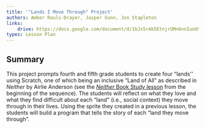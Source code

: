 ```yaml
---
title: '"Lands I Move Through" Project'
authors: Amber Rauls-Drayer, Jasper Gunn, Jon Stapleton
links:
    drive: https://docs.google.com/document/d/1bJx5rAk5EtnjrUMn6nnIuoUSlthAxMUynzUWtGInvks/edit#heading=h.joty0v63l5oi
types: Lesson Plan
---
```


## Summary

This project prompts fourth and fifth grade students to create four “lands'' using Scratch, one of which being an inclusive “Land of All” as described in *Neither* by Airlie Anderson (see the [*Neither* Book Study lesson](/library/browse/scratch-identity-packs/land-of-all/1-neither-book-study) from the beginning of the sequence). The students will reflect on what they love and what they find difficult about each “land” (i.e., social context) they move through in their lives. Using the sprite they created in a previous lesson, the students will build a program that tells the story of each “land they move through”. 